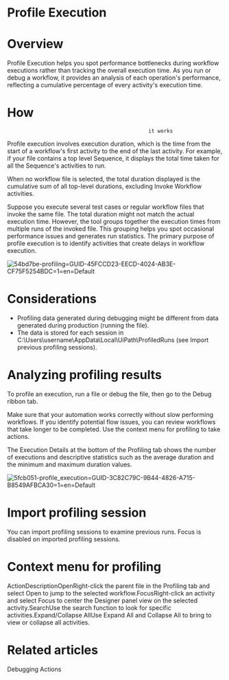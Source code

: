 ﻿# Profile Execution

# Overview

Profile Execution helps you spot performance
                                                  bottlenecks during workflow executions rather than
                                                  tracking the overall execution time. As you run or
                                                  debug a workflow, it provides an analysis of each
                                                  operation's performance, reflecting a cumulative
                                                  percentage of every activity's execution time.

# How
                                                  it works

Profile execution involves execution duration,
                                                  which is the time from the start of a workflow's
                                                  first activity to the end of the last activity.
                                                  For example, if your file contains a top level
                                                  Sequence, it displays the total time taken for all
                                                  the Sequence's activities to run.

When no workflow file is selected, the total
                                                  duration displayed is the cumulative sum of all
                                                  top-level durations, excluding Invoke
                                                  Workflow activities.

Suppose you execute several test cases or regular
                                                  workflow files that invoke the same file. The
                                                  total duration might not match the actual
                                                  execution time. However, the tool groups together
                                                  the execution times from multiple runs of the
                                                  invoked file. This grouping helps you spot
                                                  occasional performance issues and generates run
                                                  statistics. The primary purpose of profile
                                                  execution is to identify activities that create
                                                  delays in workflow execution.

![54bd7be-profiling=GUID-45FCCD23-EECD-4024-AB3E-CF75F5254BDC=1=en=Default](/images/54bd7be-profiling=GUID-45FCCD23-EECD-4024-AB3E-CF75F5254BDC=1=en=Default.png)

# Considerations

* Profiling data generated during debugging might be different from data generated during production (running the file).
* The data is stored for each session in C:\Users\username\AppData\Local\UiPath\ProfiledRuns (see Import previous profiling sessions).

# Analyzing profiling results

To profile an execution, run a file or debug the
                                                  file, then go to the Debug ribbon tab.

Make sure that your automation works correctly
                                                  without slow performing workflows. If you identify
                                                  potential flow issues, you can review workflows
                                                  that take longer to be completed. Use the
                                                  context menu for profiling to take
                                                  actions.

The Execution Details at the bottom of the
                                                  Profiling tab shows the number of
                                                  executions and descriptive statistics such as the
                                                  average duration and the minimum and maximum
                                                  duration values.

![5fcb051-profile_execution=GUID-3C82C79C-9B44-4826-A715-B8549AFBCA30=1=en=Default](/images/5fcb051-profile_execution=GUID-3C82C79C-9B44-4826-A715-B8549AFBCA30=1=en=Default.gif)

# Import profiling session

You can import profiling sessions to examine
                                                  previous runs. Focus is disabled on imported
                                                  profiling sessions.

# Context menu for profiling

ActionDescriptionOpenRight-click the parent file in the Profiling
                                                  tab and select Open to jump to the selected
                                                  workflow.FocusRight-click an activity and select Focus
                                                  to center the Designer panel view on the
                                                  selected activity.SearchUse the search function to look for specific
                                                  activities.Expand/Collapse AllUse Expand All and Collapse All
                                                  to bring to view or collapse all activities.

# Related articles

Debugging Actions
